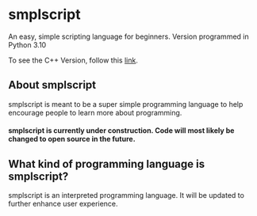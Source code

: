 # smplscript
An easy, simple scripting language for beginners. Version programmed in Python 3.10

To see the C++ Version, follow this <a href="https://github.com/Stephen-A-Steyaert/smplscript-c-plus-plus">link</a>.

## About smplscript
smplscript is meant to be a super simple programming language to help encourage people to learn more about programming.

#### smplscript is currently under construction. Code will most likely be changed to open source in the future.

## What kind of programming language is smplscript?
smplscript is an interpreted programming language. It will be updated to further enhance user experience.